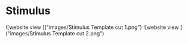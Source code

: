 # Stimulus

![website view ]("images/Stimulus Template cut 1.png") ![website view ]("images/Stimulus Template cut 2.png")